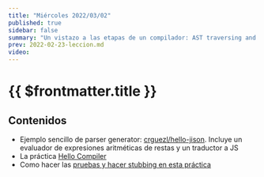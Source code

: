 ```yaml
---
title: "Miércoles 2022/03/02"
published: true
sidebar: false
summary: "Un vistazo a las etapas de un compilador: AST traversing and AST transformation"
prev: 2022-02-23-leccion.md
video: 
---
```


# {{ $frontmatter.title }}


## Contenidos

* Ejemplo sencillo de parser generator: [crguezl/hello-jison](https://github.com/crguezl/hello-jison). Incluye un evaluador de expresiones aritméticas de restas y un traductor a JS
* La práctica [Hello Compiler](/practicas/hello-compiler)
* Como hacer las [pruebas y hacer stubbing en esta práctica](/practicas/hello-compiler.html#ejemplo-de-stubbing-en-la-practica-hello-compilers) 

